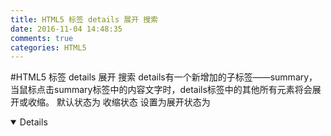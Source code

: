 ```yaml
---
title: HTML5 标签 details 展开 搜索
date: 2016-11-04 14:48:35
comments: true
categories: HTML5
---
```


#HTML5 标签 details 展开 搜索
details有一个新增加的子标签——summary，当鼠标点击summary标签中的内容文字时，details标签中的其他所有元素将会展开或收缩。
默认状态为 收缩状态
设置为展开状态为 <details open>
